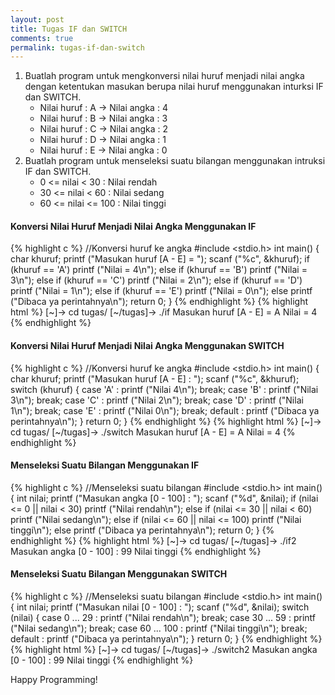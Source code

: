 ```yaml
---
layout: post
title: Tugas IF dan SWITCH
comments: true
permalink: tugas-if-dan-switch
---
```


1. Buatlah program untuk mengkonversi nilai huruf menjadi nilai angka dengan ketentukan masukan berupa nilai huruf menggunakan inturksi IF dan SWITCH.
	* Nilai huruf : A -> Nilai angka : 4
	* Nilai huruf : B -> Nilai angka : 3
	* Nilai huruf : C -> Nilai angka : 2
	* Nilai huruf : D -> Nilai angka : 1
	* Nilai huruf : E -> Nilai angka : 0
2. Buatlah program untuk menseleksi suatu bilangan menggunakan intruksi IF dan SWITCH.
	* 0 <= nilai < 30 : Nilai rendah
	* 30 <= nilai < 60 : Nilai sedang
	* 60 <= nilai <= 100 : Nilai tinggi

#### Konversi Nilai Huruf Menjadi Nilai Angka Menggunakan IF
{% highlight c %}
//Konversi huruf ke angka
#include <stdio.h>
int main()
{
	char khuruf;
	printf ("Masukan huruf [A - E] = ");
	scanf ("%c", &khuruf);
	if (khuruf == 'A')
		printf ("Nilai = 4\n");
	else
		if (khuruf == 'B')
			printf ("Nilai = 3\n");
		else
			if (khuruf == 'C')
				printf ("Nilai = 2\n");
			else
				if (khuruf == 'D')
					printf ("Nilai = 1\n");
				else
					if (khuruf == 'E')
						printf ("Nilai = 0\n");
					else
						printf ("Dibaca ya perintahnya\n");
	return 0;
}
{% endhighlight %}
{% highlight html %}
[~]-> cd tugas/
[~/tugas]-> ./if
Masukan huruf [A - E] = A
Nilai = 4
{% endhighlight %}

#### Konversi Nilai Huruf Menjadi Nilai Angka Menggunakan SWITCH
{% highlight c %}
//Konversi huruf ke angka
#include <stdio.h>
int main()
{
	char khuruf;
	printf ("Masukan huruf [A - E] : ");
	scanf ("%c", &khuruf);
	switch (khuruf)
	{
		case 'A' : printf ("Nilai 4\n"); break;
		case 'B' : printf ("Nilai 3\n"); break;
		case 'C' : printf ("Nilai 2\n"); break;
		case 'D' : printf ("Nilai 1\n"); break;
		case 'E' : printf ("Nilai 0\n"); break;
		default  : printf ("Dibaca ya perintahnya\n");
	}
	return 0;
}
{% endhighlight %}
{% highlight html %}
[~]-> cd tugas/
[~/tugas]-> ./switch
Masukan huruf [A - E] = A
Nilai = 4
{% endhighlight %}

#### Menseleksi Suatu Bilangan Menggunakan IF
{% highlight c %}
//Menseleksi suatu bilangan
#include <stdio.h>
int main()
{
	int nilai;
	printf ("Masukan angka [0 - 100] : ");
	scanf ("%d", &nilai);
	if (nilai <= 0 || nilai < 30)
		printf ("Nilai rendah\n");
	else
		if (nilai <= 30 || nilai < 60)
			printf ("Nilai sedang\n");
		else
			if (nilai <= 60 || nilai <= 100)
				printf ("Nilai tinggi\n");
			else
				printf ("Dibaca ya perintahnya\n");
	return 0;
}
{% endhighlight %}
{% highlight html %}
[~]-> cd tugas/
[~/tugas]-> ./if2
Masukan angka [0 - 100] : 99
Nilai tinggi
{% endhighlight %}

#### Menseleksi Suatu Bilangan Menggunakan SWITCH
{% highlight c %}
//Menseleksi suatu bilangan
#include <stdio.h>
int main()
{
	int nilai;
	printf ("Masukan nilai [0 - 100] : ");
	scanf ("%d", &nilai);
	switch (nilai)
	{
		case 0 ... 29 : printf ("Nilai rendah\n"); break;
		case 30 ... 59 : printf ("Nilai sedang\n"); break;
		case 60 ... 100 : printf ("Nilai tinggi\n"); break;
		default : printf ("Dibaca ya perintahnya\n");
	}
	return 0;
}
{% endhighlight %}
{% highlight html %}
[~]-> cd tugas/
[~/tugas]-> ./switch2
Masukan angka [0 - 100] : 99
Nilai tinggi
{% endhighlight %}

Happy Programming!
